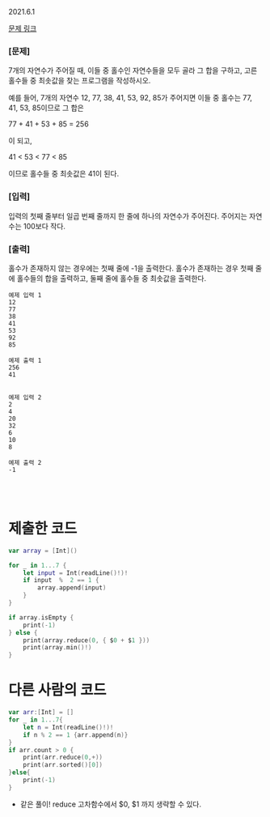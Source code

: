 2021.6.1

[문제 링크](https://www.acmicpc.net/problem/2576)

### [문제]
7개의 자연수가 주어질 때, 이들 중 홀수인 자연수들을 모두 골라 그 합을 구하고, 고른 홀수들 중 최솟값을 찾는 프로그램을 작성하시오. <br>

예를 들어, 7개의 자연수 12, 77, 38, 41, 53, 92, 85가 주어지면 이들 중 홀수는 77, 41, 53, 85이므로 그 합은    

77 + 41 + 53 + 85 = 256    

이 되고,     

41 < 53 < 77 < 85     

이므로 홀수들 중 최솟값은 41이 된다.    

### [입력]
입력의 첫째 줄부터 일곱 번째 줄까지 한 줄에 하나의 자연수가 주어진다. 주어지는 자연수는 100보다 작다.

### [출력]
홀수가 존재하지 않는 경우에는 첫째 줄에 -1을 출력한다. 홀수가 존재하는 경우 첫째 줄에 홀수들의 합을 출력하고, 둘째 줄에 홀수들 중 최솟값을 출력한다.

```
예제 입력 1 
12
77
38
41
53
92
85

예제 출력 1
256
41


예제 입력 2 
2
4
20
32
6
10
8

예제 출력 2 
-1
```


<br>
<br>

# 제출한 코드
```swift
var array = [Int]()

for _ in 1...7 {
    let input = Int(readLine()!)!
    if input  %  2 == 1 {
        array.append(input)
    }
}

if array.isEmpty {
    print(-1)
} else {
    print(array.reduce(0, { $0 + $1 }))
    print(array.min()!)
}
```


# 다른 사람의 코드
```swift
var arr:[Int] = []
for _ in 1...7{
    let n = Int(readLine()!)!
    if n % 2 == 1 {arr.append(n)}
}
if arr.count > 0 {
    print(arr.reduce(0,+))
    print(arr.sorted()[0])
}else{
    print(-1)
}
```

- 같은 풀이! reduce 고차함수에서 $0, $1 까지 생략할 수 있다.